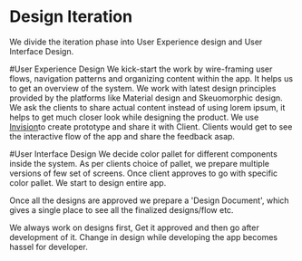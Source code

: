 # Design Iteration

We divide the iteration phase into User Experience design and User Interface Design.

#User Experience Design
We kick-start the work by wire-framing user flows, navigation patterns and organizing content within the app. It helps us to get an overview of the system. We work with latest design principles provided by the platforms like Material design and Skeuomorphic design.
We ask the clients to share actual content instead of using lorem ipsum, it helps to get much closer look while designing the product.
We use [Invision](http://www.invisionapp.com/)to create prototype and share it with Client. Clients would get to see the interactive flow of the app and share the feedback asap.

#User Interface Design
We decide color pallet for different components inside the system. As per clients choice of pallet, we prepare multiple versions of few set of screens. Once client approves to go with specific color pallet. We start to design entire app.

Once all the designs are approved we prepare a 'Design Document', which gives a single place to see all the finalized designs/flow etc.

We always work on designs first, Get it approved and then go after development of it. Change in design while developing the app becomes hassel for developer.





